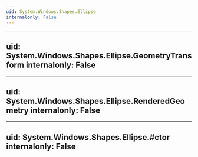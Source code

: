 ```yaml
---
uid: System.Windows.Shapes.Ellipse
internalonly: False
---
```


---
uid: System.Windows.Shapes.Ellipse.GeometryTransform
internalonly: False
---

---
uid: System.Windows.Shapes.Ellipse.RenderedGeometry
internalonly: False
---

---
uid: System.Windows.Shapes.Ellipse.#ctor
internalonly: False
---
